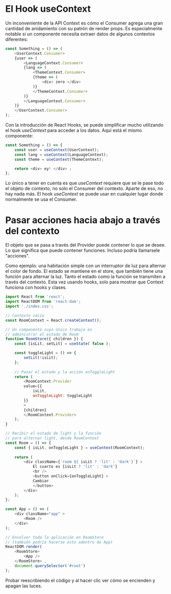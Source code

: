 # El Hook useContext

Un inconveniente de la API Context es cómo el Consumer agrega una gran cantidad de anidamiento con su patrón de render props. Es especialmente notable si un componente necesita extraer datos de algunos contextos diferentes:

```js
const Something = () => (
    <UserContext.Consumer>
    {user => (
        <LanguageContext.Consumer>
        {lang => (
            <ThemeContext.Consumer>
            {theme => (
                <div> zero </div>
            )}
            </ThemeContext.Consumer>
        )}
        </LanguageContext.Consumer>
    )}
    </UserContext.Consumer>
);            
```

Con la introducción de React Hooks, se puede simplificar mucho utilizando el hook *useContext* para acceder a los datos. Aquí está el mismo componente:

```js
const Something = () => {
    const user = useContext(UserContext);
    const lang = useContext(LanguageContext);
    const theme = useContext(ThemeContext);

    return <div> ey! </div> ;
};
```

Lo único a tener en cuenta es que *useContext* requiere que se le pase todo el objeto de contexto, no solo el Consumer del contexto. Aparte de eso, no hay nada más. El hook *useContext* se puede usar en cualquier lugar donde normalmente se usa el Consumer.

# Pasar acciones hacia abajo a través del contexto

El objeto que se pasa a través del Provider puede contener lo que se desee. Lo que significa que puede contener funciones. Incluso podría llamarsele "acciones".

Como ejemplo: una habitación simple con un interruptor de luz para alternar el color de fondo. El estado se mantiene en el store, que también tiene una función para alternar la luz. Tanto el estado como la función se transmiten a través del contexto. Esta vez usando hooks, solo para mostrar que Context funciona con hooks y clases.

```js
import React from 'react';
import ReactDOM from 'react-dom';
import './index.css';

// Contexto vacío
const RoomContext = React.createContext();

// Un componente cuyo único trabajo es 
// administrar el estado de Room
function RoomStore({ children }) {
    const [isLit, setLit] = useState( false );

    const toggleLight = () => {
        setLit(!isLit);
    };
    
    // Pasar el estado y la acción onToggleLight
    return (
        <RoomContext.Provider
        value={{
            isLit,
            onToggleLight: toggleLight
        }}
        >
        {children}
        </RoomContext.Provider>
    );
}

// Recibir el estado de light y la función
// para alternar light, desde RoomContext
const Room = () => {
    const { isLit, onToggleLight } = useContext(RoomContext);
    
    return (
        <div className={`room ${ isLit ? 'lit' : 'dark'}`} >
            El cuarto es {isLit ? 'lit' : 'dark'}
            <br />
            <button onClick={onToggleLight} >
            Cambiar
            </button>
        </div>
    );
};

const App = () => (
    <div className="app" >
        <Room />
    </div>
);

// Envolver toda la aplicación en RoomStore
// (también podría hacerse esto adentro de App)
ReactDOM.render(
    <RoomStore>
        <App />
    </RoomStore> ,
    document.querySelector('#root')
);
```

Probar reescribiendo el código y al hacer clic ver cómo se encienden y apagan las luces.